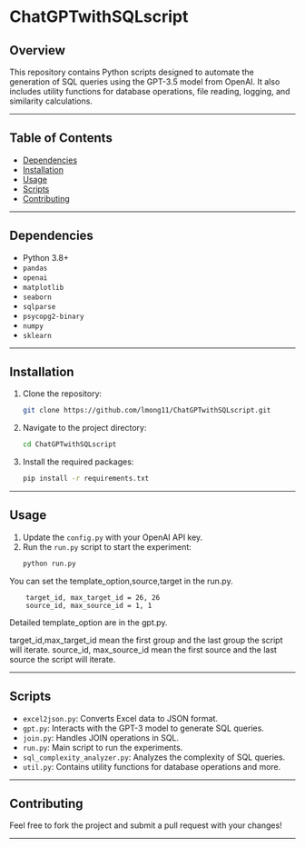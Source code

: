 # ChatGPTwithSQLscript

## Overview

This repository contains Python scripts designed to automate the generation of SQL queries using the GPT-3.5 model from OpenAI. It also includes utility functions for database operations, file reading, logging, and similarity calculations.

---

## Table of Contents

- [Dependencies](#dependencies)
- [Installation](#installation)
- [Usage](#usage)
- [Scripts](#scripts)
- [Contributing](#contributing)

---

## Dependencies

- Python 3.8+
- `pandas`
- `openai`
- `matplotlib`
- `seaborn`
- `sqlparse`
- `psycopg2-binary`
- `numpy`
- `sklearn`

---

## Installation

1. Clone the repository:
    ```bash
    git clone https://github.com/lmong11/ChatGPTwithSQLscript.git
    ```
2. Navigate to the project directory:
    ```bash
    cd ChatGPTwithSQLscript
    ```
3. Install the required packages:
    ```bash
    pip install -r requirements.txt
    ```

---

## Usage

1. Update the `config.py` with your OpenAI API key.
2. Run the `run.py` script to start the experiment:
    ```bash
    python run.py
    ```

You can set the template_option,source,target in the run.py.

```template_option = 1
    target_id, max_target_id = 26, 26
    source_id, max_source_id = 1, 1
```
Detailed template_option are in the gpt.py.

target_id,max_target_id mean the first group and the last group the script will iterate.
source_id, max_source_id mean the first source and the last source the script will iterate.

---

## Scripts

- `excel2json.py`: Converts Excel data to JSON format.
- `gpt.py`: Interacts with the GPT-3 model to generate SQL queries.
- `join.py`: Handles JOIN operations in SQL.
- `run.py`: Main script to run the experiments.
- `sql_complexity_analyzer.py`: Analyzes the complexity of SQL queries.
- `util.py`: Contains utility functions for database operations and more.

---

## Contributing

Feel free to fork the project and submit a pull request with your changes!

---


